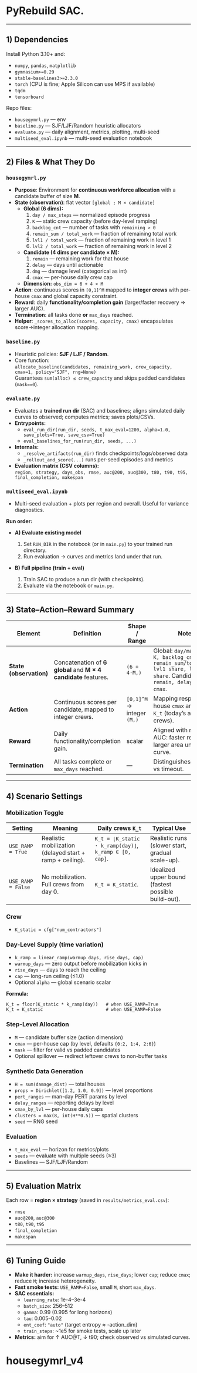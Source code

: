 # PyRebuild SAC.

---

## 1) Dependencies

Install Python 3.10+ and:

- `numpy`, `pandas`, `matplotlib`  
- `gymnasium>=0.29`  
- `stable-baselines3>=2.3.0`  
- `torch` (CPU is fine; Apple Silicon can use MPS if available)  
- `tqdm`  
- `tensorboard`

Repo files:

- `housegymrl.py` — env  
- `baseline.py` — SJF/LJF/Random heuristic allocators  
- `evaluate.py` — daily alignment, metrics, plotting, multi-seed   
- `multiseed_eval.ipynb` — multi-seed evaluation notebook  


---

## 2) Files & What They Do

### `housegymrl.py`
- **Purpose**: Environment for **continuous workforce allocation** with a candidate buffer of size **M**.  
- **State (observation)**: flat vector `[global ; M × candidate]`  
  - **Global (6 dims):**  
    1. `day / max_steps` — normalized episode progress  
    2. `K` — static crew capacity (before day-level ramping)  
    3. `backlog_cnt` — number of tasks with `remaining > 0`  
    4. `remain_sum / total_work` — fraction of remaining total work  
    5. `lvl1 / total_work` — fraction of remaining work in level 1  
    6. `lvl2 / total_work` — fraction of remaining work in level 2  
  - **Candidate (4 dims per candidate × M):**  
    1. `remain` — remaining work for that house  
    2. `delay` — days until actionable  
    3. `dmg` — damage level (categorical as int)  
    4. `cmax` — per-house daily crew cap  
  - **Dimension:** `obs_dim = 6 + 4 × M`  
- **Action**: continuous scores in `[0,1]^M` mapped to **integer crews** with per-house `cmax` and global capacity constraint.  
- **Reward**: daily **functionality/completion gain** (larger/faster recovery ⇒ larger AUC).  
- **Termination**: all tasks done **or** `max_days` reached.  
- **Helper**: `_scores_to_alloc(scores, capacity, cmax)` encapsulates score→integer allocation mapping.  

### `baseline.py`
- Heuristic policies: **SJF / LJF / Random**.  
- Core function:  
  `allocate_baseline(candidates, remaining_work, crew_capacity, cmax=1, policy="SJF", rng=None)`  
  Guarantees `sum(alloc) ≤ crew_capacity` and skips padded candidates (`mask==0`).  

### `evaluate.py`
- Evaluates a **trained run dir** (SAC) and baselines; aligns simulated daily curves to observed; computes metrics; saves plots/CSVs.  
- **Entrypoints:**  
  - `eval_run_dir(run_dir, seeds, t_max_eval=1200, alpha=1.0, save_plots=True, save_csv=True)`  
  - `eval_baselines_for_run(run_dir, seeds, ...)`  
- **Internals:**  
  - `_resolve_artifacts(run_dir)` finds checkpoints/logs/observed data  
  - `_rollout_and_score(...)` runs per-seed episodes and metrics  
- **Evaluation matrix (CSV columns):**  
  `region, strategy, days_obs, rmse, auc@200, auc@300, t80, t90, t95, final_completion, makespan`  

### `multiseed_eval.ipynb`
- Multi-seed evaluation + plots per region and overall. Useful for variance diagnostics.  

**Run order:**

- **A) Evaluate existing model**  
  1. Set `RUN_DIR` in the notebook (or in `main.py`) to your trained run directory.  
  2. Run evaluation → curves and metrics land under that run.  

- **B) Full pipeline (train + eval)**  
  1. Train SAC to produce a run dir (with checkpoints).  
  2. Evaluate via the notebook or `main.py`.  

---

## 3) State–Action–Reward Summary

| Element | Definition | Shape / Range | Notes |
|---|---|---|---|
| **State (observation)** | Concatenation of **6 global** and **M × 4 candidate** features. | `(6 + 4·M,)` | Global: `day/max_steps, K, backlog_cnt, remain_sum/total_work, lvl1 share, lvl2 share`. Candidate: `remain, delay, dmg, cmax`. |
| **Action** | Continuous scores per candidate, mapped to integer crews. | `[0,1]^M` → integer `(M,)` | Mapping respects per-house `cmax` and total ≤ `K_t` (today’s available crews). |
| **Reward** | Daily functionality/completion gain. | scalar | Aligned with resilience AUC: faster recovery ⇒ larger area under the curve. |
| **Termination** | All tasks complete or `max_days` reached. | — | Distinguishes success vs timeout. |

---

## 4) Scenario Settings

### Mobilization Toggle

| Setting | Meaning | Daily crews `K_t` | Typical Use |
|---|---|---|---|
| `USE_RAMP = True` | Realistic mobilization (delayed start + ramp + ceiling). | `K_t = ⌊K_static · k_ramp(day)⌋`, `k_ramp ∈ [0, cap]`. | Realistic runs (slower start, gradual scale-up). |
| `USE_RAMP = False` | No mobilization. Full crews from day 0. | `K_t = K_static`. | Idealized upper bound (fastest possible build-out). |

### Crew

- `K_static = cfg["num_contractors"]` 


### Day-Level Supply (time variation)

- `k_ramp = linear_ramp(warmup_days, rise_days, cap)`  
- `warmup_days` — zero output before mobilization kicks in  
- `rise_days` — days to reach the ceiling  
- `cap` — long-run ceiling (≤1.0)  
- Optional `alpha` — global scenario scalar  

**Formula:**

```
K_t = floor(K_static * k_ramp(day))   # when USE_RAMP=True
K_t = K_static                        # when USE_RAMP=False
```

### Step-Level Allocation

- `M` — candidate buffer size (action dimension)  
- `cmax` — per-house cap (by level, defaults `{0:2, 1:4, 2:6}`)  
- `mask` — filter for valid vs padded candidates  
- Optional spillover — redirect leftover crews to non-buffer tasks  

### Synthetic Data Generation

- `H = sum(damage_dist)` — total houses  
- `props = Dirichlet([1.2, 1.0, 0.9])` — level proportions  
- `pert_ranges` — man-day PERT params by level  
- `delay_ranges` — reporting delays by level  
- `cmax_by_lvl` — per-house daily caps  
- `clusters = max(8, int(H**0.5))` — spatial clusters  
- `seed` — RNG seed  

### Evaluation

- `t_max_eval` — horizon for metrics/plots  
- `seeds` — evaluate with multiple seeds (≥3)  
- Baselines — SJF/LJF/Random  

---

## 5) Evaluation Matrix

Each row = **region × strategy** (saved in `results/metrics_eval.csv`):


- `rmse`  
- `auc@200`, `auc@300`  
- `t80`, `t90`, `t95`  
- `final_completion`  
- `makespan`

---

## 6) Tuning Guide

- **Make it harder:** increase `warmup_days`, `rise_days`; lower `cap`; reduce `cmax`; reduce `M`; increase heterogeneity.  
- **Fast smoke tests:** `USE_RAMP=False`, small `M`, short `max_days`.  
- **SAC essentials:**  
  - `learning_rate`: 1e-4–3e-4  
  - `batch_size`: 256–512  
  - `gamma`: 0.99 (0.995 for long horizons)  
  - `tau`: 0.005–0.02  
  - `ent_coef`: `"auto"` (target entropy ≈ -action_dim)  
  - `train_steps`: ~1e5 for smoke tests, scale up later  
- **Metrics:** aim for ↑ AUC@T, ↓ t90; check observed vs simulated curves.
# housegymrl_v4
